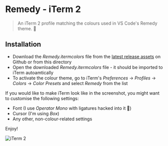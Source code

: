 # Remedy - iTerm 2

> An iTerm 2 profile matching the colours used in VS Code's Remedy theme. 🎨

## Installation

- Download the _Remedy.itermcolors_ file from the [latest release assets][github-releases] on Github or from this directory
- Open the downloaded _Remedy.itermcolors_ file - it should be imported to iTerm autoamtically
- To activate the colour theme, go to iTerm's _Preferences_ -> _Profiles_ -> _Colors_ -> _Color Presets_ and select _Remedy_ from the list

If you would like to make iTerm look like in the screenshot, you might want to customise the following settings:

- Font (I use _Operator Mono_ with ligatures hacked into it 🤷‍)
- Cursor (I'm using _Box_)
- Any other, non-colour-related settings

Enjoy!

![iTerm 2][screen-terminal]

[screen-terminal]: https://raw.githubusercontent.com/robertrossmann/vscode-remedy/master/resources/iTerm2/iterm2.png
[github-releases]: https://github.com/robertrossmann/vscode-remedy/releases/latest

